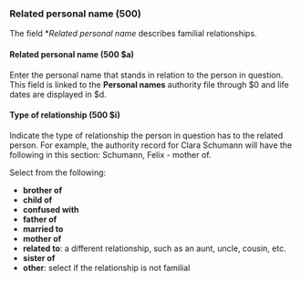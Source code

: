 ### Related personal name (500)  

The field **Related personal name* describes familial relationships.  

#### Related personal name (500 $a)

Enter the personal name that stands in relation to the person in question. This field is linked to the **Personal names** authority file through $0 and life dates are displayed in $d.  

#### Type of relationship (500 $i)

Indicate the type of relationship the person in question has to the related person. For example, the authority record for Clara Schumann will have the following in this section: Schumann, Felix - mother of.

Select from the following:

- **brother of**
- **child of**
- **confused with**
- **father of**
- **married to**
- **mother of**
- **related to**: a different relationship, such as an aunt, uncle, cousin, etc.
- **sister of**
- **other**: select if the relationship is not familial
